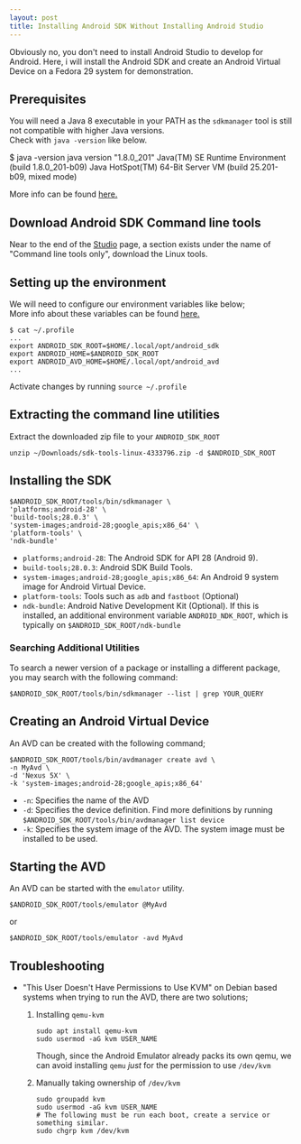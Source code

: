 ```yaml
---
layout: post
title: Installing Android SDK Without Installing Android Studio
---
```


Obviously no, you don't need to install Android Studio to develop for Android.  Here, i will install the Android SDK and create an Android Virtual Device on a Fedora 29 system for demonstration.

## Prerequisites

You will need a Java 8 executable in your PATH as the `sdkmanager` tool is still not compatible with higher Java versions.  
Check with `java -version` like below.

   $ java -version
   java version "1.8.0_201"
   Java(TM) SE Runtime Environment (build 1.8.0_201-b09)
   Java HotSpot(TM) 64-Bit Server VM (build 25.201-b09, mixed mode)

More info can be found [here.](https://stackoverflow.com/q/47150410)

## Download Android SDK Command line tools

Near to the end of the [Studio](https://developer.android.com/studio/) page, a section exists under the name of "Command line tools only", download the Linux tools.

## Setting up the environment

We will need to configure our environment variables like below;  
More info about these variables can be found [here.](https://developer.android.com/studio/command-line/variables)

    $ cat ~/.profile
    ...
    export ANDROID_SDK_ROOT=$HOME/.local/opt/android_sdk
    export ANDROID_HOME=$ANDROID_SDK_ROOT
    export ANDROID_AVD_HOME=$HOME/.local/opt/android_avd
    ...

Activate changes by running `source ~/.profile`

## Extracting the command line utilities

Extract the downloaded zip file to your `ANDROID_SDK_ROOT`

    unzip ~/Downloads/sdk-tools-linux-4333796.zip -d $ANDROID_SDK_ROOT

## Installing the SDK

    $ANDROID_SDK_ROOT/tools/bin/sdkmanager \
    'platforms;android-28' \
    'build-tools;28.0.3' \
    'system-images;android-28;google_apis;x86_64' \
    'platform-tools' \
    'ndk-bundle'

* `platforms;android-28`: The Android SDK for API 28 (Android 9).
* `build-tools;28.0.3`: Android SDK Build Tools.
* `system-images;android-28;google_apis;x86_64`: An Android 9 system image for Android Virtual Device.
* `platform-tools`: Tools such as `adb` and `fastboot` (Optional)
* `ndk-bundle`: Android Native Development Kit (Optional). If this is installed, an additional environment variable `ANDROID_NDK_ROOT`, which is typically on `$ANDROID_SDK_ROOT/ndk-bundle`

### Searching Additional Utilities

To search a newer version of a package or installing a different package, you may search with the following command:

    $ANDROID_SDK_ROOT/tools/bin/sdkmanager --list | grep YOUR_QUERY

## Creating an Android Virtual Device

An AVD can be created with the following command;

    $ANDROID_SDK_ROOT/tools/bin/avdmanager create avd \
    -n MyAvd \
    -d 'Nexus 5X' \
    -k 'system-images;android-28;google_apis;x86_64'

* `-n`: Specifies the name of the AVD
* `-d`: Specifies the device definition. Find more definitions by running `$ANDROID_SDK_ROOT/tools/bin/avdmanager list device`
* `-k`: Specifies the system image of the AVD. The system image must be installed to be used.

## Starting the AVD

An AVD can be started with the `emulator` utility.

    $ANDROID_SDK_ROOT/tools/emulator @MyAvd

or

    $ANDROID_SDK_ROOT/tools/emulator -avd MyAvd

## Troubleshooting

* "This User Doesn't Have Permissions to Use KVM" on Debian based systems when trying to run the AVD, there are two solutions;

    1. Installing `qemu-kvm`

           sudo apt install qemu-kvm
           sudo usermod -aG kvm USER_NAME

        Though, since the Android Emulator already packs its own qemu, we can avoid installing `qemu` *just* for the permission to use `/dev/kvm`

    2. Manually taking ownership of `/dev/kvm`

           sudo groupadd kvm
           sudo usermod -aG kvm USER_NAME
           # The following must be run each boot, create a service or something similar.
           sudo chgrp kvm /dev/kvm 
